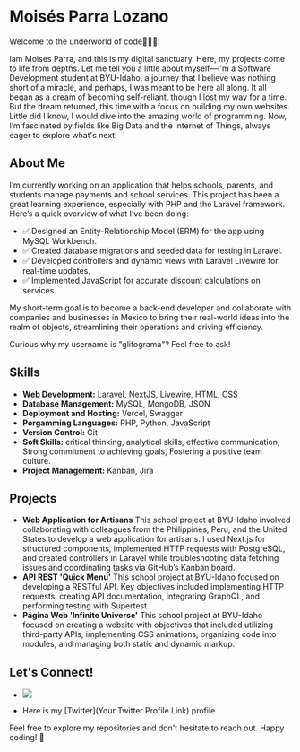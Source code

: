 # Moisés Parra Lozano

Welcome to the underworld of code👾👨‍💻! 

Iam Moises Parra, and this is my digital sanctuary. Here, my projects come to life from depths. Let me tell you a little about myself—I'm a Software Development student at BYU-Idaho, a journey that I believe was nothing short of a miracle, and perhaps, I was meant to be here all along. It all began as a dream of becoming self-reliant, though I lost my way for a time. But the dream returned, this time with a focus on building my own websites. Little did I know, I would dive into the amazing world of programming. Now, I’m fascinated by fields like Big Data and the Internet of Things, always eager to explore what's next!

## About Me
I’m currently working on an application that helps schools, parents, and students manage payments and school services. This project has been a great learning experience, especially with PHP and the Laravel framework. Here’s a quick overview of what I’ve been doing:

- ✅ Designed an Entity-Relationship Model (ERM) for the app using MySQL Workbench.
- ✅ Created database migrations and seeded data for testing in Laravel.
- ✅ Developed controllers and dynamic views with Laravel Livewire for real-time updates.
- ✅ Implemented JavaScript for accurate discount calculations on services.

My short-term goal is to become a back-end developer and collaborate with companies and businesses in Mexico to bring their real-world ideas into the realm of objects, streamlining their operations and driving efficiency.

Curious why my username is "glifograma"? Feel free to ask!

## Skills
- **Web Development:** Laravel, NextJS, Livewire, HTML, CSS
- **Database Management:** MySQL, MongoDB, JSON
- **Deployment and Hosting:** Vercel, Swagger
- **Porgamming Languages:** PHP, Python, JavaScript
- **Version Control:** Git
- **Soft Skills:** critical thinking, analytical skills, effective communication, Strong commitment to achieving goals, Fostering a positive team culture.
- **Project Management:** Kanban, Jira


## Projects

- **Web Application for Artisans**
This school project at BYU-Idaho involved collaborating with colleagues from the Philippines, Peru, and the United States to develop a web application for artisans. I used Next.js for structured components, implemented HTTP requests with PostgreSQL, and created controllers in Laravel while troubleshooting data fetching issues and coordinating tasks via GitHub’s Kanban board.
- **API REST 'Quick Menu'**
This school project at BYU-Idaho focused on developing a RESTful API. Key objectives included implementing HTTP requests, creating API documentation, integrating GraphQL, and performing testing with Supertest.
- **Página Web 'Infinite Universe'**
This school project at BYU-Idaho focused on creating a website with objectives that included utilizing third-party APIs, implementing CSS animations, organizing code into modules, and managing both static and dynamic markup.

## Let's Connect!

- [![](https://img.shields.io/badge/LinkedIn-blue?style=for-the-badge&logo=linkedin&logoColor=white)](https://www.linkedin.com/in/moises-parra-lozano)

- Here is my [Twitter](Your Twitter Profile Link) profile

Feel free to explore my repositories and don't hesitate to reach out. Happy coding! 🚀
